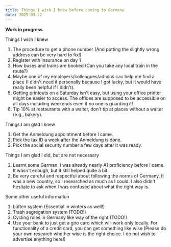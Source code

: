 ```yaml
---
title: Things I wish I knew before coming to Germany
date: 2025-03-22
---
```

**Work in progress**

Things I wish I knew
1. The procedure to get a phone number (And putting the slightly wrong address can be very hard to fix!)
2. Register with insurance on day 1
3. How buses and trains are booked (Can you take any local train in the route?)
4. Maybe one of my employers/colleagues/admins can help me find a place (I didn't need it personally because I got lucky, but it would have really been helpful if I didn't).
5. Getting printouts on a Saturday isn't easy, but using your office printer might be easier to access. The offices are supposed to be accessible on all days including weekends even if no one is guarding it!
6. Tip 10% at restaurants with a waiter, don't tip at places without a waiter (e.g., bakery).

Things I am glad I knew
1. Get the Anmeldung appointment before I came.
2. Pick the tax ID a week after the Anmeldung is done.
3. Pick the social security number a few days after it was ready.

Things I am glad I did, but are not necessary
1. Learnt some German. I was already nearly A1 proficiency before I came. It wasn't enough, but it still helped quite a bit.
2. Be very careful and respectful about following the norms of Germany. It was a new country, so I researched as much as I could. I also didn't hesitate to ask when I was confused about what the right way is.

Some other useful information
1. Lüften system (Essential in winters as well!)
2. Trash segregation system (TODO!)
3. Cycling rules in Germany like way of the right (TODO!)
4. Use your bank to just get a giro card which will work only locally. For functionality of a credit card, you can get something like wise (Please do your own research whether wise is the right choice. I do not wish to advertise anything here!)